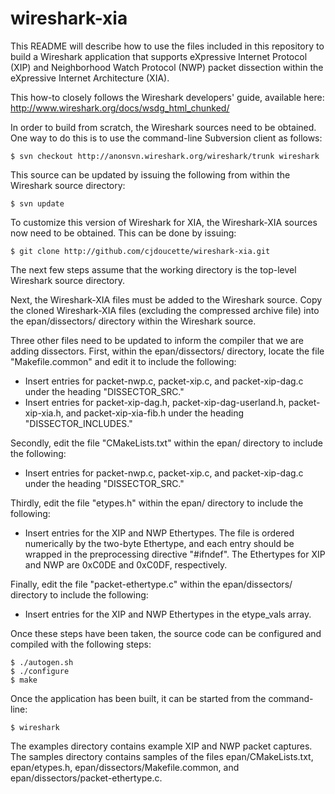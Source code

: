 wireshark-xia
============

This README will describe how to use the files included in this repository to build a Wireshark application that supports eXpressive Internet Protocol (XIP) and Neighborhood Watch Protocol (NWP) packet dissection within the eXpressive Internet Architecture (XIA).

This how-to closely follows the Wireshark developers' guide, available here: http://www.wireshark.org/docs/wsdg_html_chunked/

In order to build from scratch, the Wireshark sources need to be obtained. One way to do this is to use the command-line Subversion client as follows:

	$ svn checkout http://anonsvn.wireshark.org/wireshark/trunk wireshark

This source can be updated by issuing the following from within the Wireshark source directory:

	$ svn update

To customize this version of Wireshark for XIA, the Wireshark-XIA sources now need to be obtained. This can be done by issuing:

	$ git clone http://github.com/cjdoucette/wireshark-xia.git

The next few steps assume that the working directory is the top-level Wireshark source directory.

Next, the Wireshark-XIA files must be added to the Wireshark source. Copy the cloned Wireshark-XIA files (excluding the compressed archive file) into the epan/dissectors/ directory within the Wireshark source. 

Three other files need to be updated to inform the compiler that we are adding dissectors. First, within the epan/dissectors/ directory, locate the file "Makefile.common" and edit it to include the following:

* Insert entries for packet-nwp.c, packet-xip.c, and packet-xip-dag.c under the heading "DISSECTOR_SRC."
* Insert entries for packet-xip-dag.h, packet-xip-dag-userland.h, packet-xip-xia.h, and packet-xip-xia-fib.h under the heading "DISSECTOR_INCLUDES."

Secondly, edit the file "CMakeLists.txt" within the epan/ directory to include the following:

* Insert entries for packet-nwp.c, packet-xip.c, and packet-xip-dag.c under the heading "DISSECTOR_SRC."

Thirdly, edit the file "etypes.h" within the epan/ directory to include the following:

* Insert entries for the XIP and NWP Ethertypes. The file is ordered numerically by the two-byte Ethertype, and each entry should be wrapped in the preprocessing directive "#ifndef". The Ethertypes for XIP and NWP are 0xC0DE and 0xC0DF, respectively.

Finally, edit the file "packet-ethertype.c" within the epan/dissectors/ directory to include the following:

* Insert entries for the XIP and NWP Ethertypes in the etype_vals array.

Once these steps have been taken, the source code can be configured and compiled with the following steps:

	$ ./autogen.sh
	$ ./configure
	$ make

Once the application has been built, it can be started from the command-line:

	$ wireshark

The examples directory contains example XIP and NWP packet captures. The samples directory contains samples of the files epan/CMakeLists.txt, epan/etypes.h, epan/dissectors/Makefile.common, and epan/dissectors/packet-ethertype.c.
